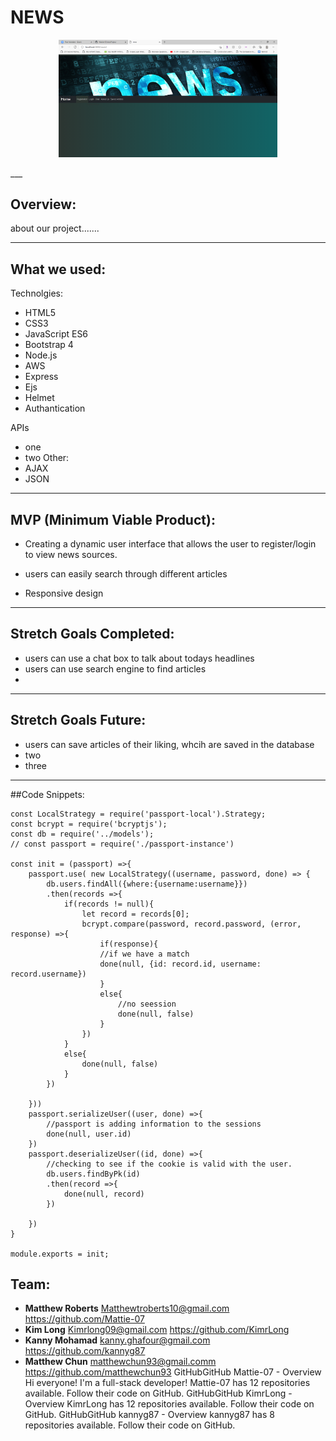 # **NEWS**
<!-- ![](C:\Users\Kanny\DigitalCraft\Project FrontEnd\GroupProject\images\zodiac.png) -->
<p align="center">
  <img src="public\images\news.png" width="350" alt="accessibility text">
</p>
___

## Overview:
about our project.......
___
## What we used:
Technolgies:
- HTML5
- CSS3
- JavaScript ES6
- Bootstrap 4
- Node.js
- AWS
- Express
- Ejs
- Helmet
- Authantication



APIs
- one
- two
Other:
- AJAX
- JSON
___
## MVP (Minimum Viable Product):
- Creating a dynamic user interface that allows the user to register/login to view news sources.
- users can easily search through different articles

- Responsive design
___
## Stretch Goals Completed:
-  users can use a chat box to talk about todays headlines
- users can use search engine to find articles
- 
___
## Stretch Goals Future:
- users can save articles of their liking, whcih are saved in the database
- two
- three
___
##Code Snippets:
```
const LocalStrategy = require('passport-local').Strategy;
const bcrypt = require('bcryptjs');
const db = require('../models');
// const passport = require('./passport-instance')

const init = (passport) =>{
    passport.use( new LocalStrategy((username, password, done) => {
        db.users.findAll({where:{username:username}})
        .then(records =>{
            if(records != null){
                let record = records[0];
                bcrypt.compare(password, record.password, (error, response) =>{
                    if(response){
                    //if we have a match
                    done(null, {id: record.id, username: record.username})
                    }
                    else{
                        //no seession 
                        done(null, false)
                    }
                })
            }
            else{
                done(null, false)
            }
        })
        
    }))
    passport.serializeUser((user, done) =>{
        //passport is adding information to the sessions
        done(null, user.id)
    })
    passport.deserializeUser((id, done) =>{
        //checking to see if the cookie is valid with the user.
        db.users.findByPk(id)
        .then(record =>{
            done(null, record)
        })

    })
}

module.exports = init;
```
## Team:
- **Matthew Roberts** 
 [Matthewtroberts10@gmail.com](Matthewtroberts10@gmail.com)
 <https://github.com/Mattie-07>
- **Kim Long** 
 [Kimrlong09@gmail.com](Kimrlong09@gmail.com)
 <https://github.com/KimrLong>
 - **Kanny Mohamad** 
 [kanny.ghafour@gmail.com](kanny.ghafour@gmail.com)
 <https://github.com/kannyg87>
 - **Matthew Chun** 
 [matthewchun93@gmail.comm](matthewchun93@gmail.com)
 <https://github.com/matthewchun93>
GitHubGitHub
Mattie-07 - Overview
Hi everyone! I'm a full-stack developer! Mattie-07 has 12 repositories available. Follow their code on GitHub.
GitHubGitHub
KimrLong - Overview
KimrLong has 12 repositories available. Follow their code on GitHub.
GitHubGitHub
kannyg87 - Overview
kannyg87 has 8 repositories available. Follow their code on GitHub.
